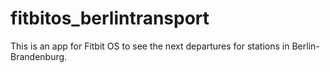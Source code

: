 # fitbitos_berlintransport
This is an app for Fitbit OS to see the next departures for stations in Berlin-Brandenburg.
